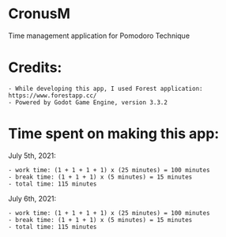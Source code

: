# CronusM
Time management application for Pomodoro Technique



# Credits:

	- While developing this app, I used Forest application: https://www.forestapp.cc/
	- Powered by Godot Game Engine, version 3.3.2


# Time spent on making this app:
July 5th, 2021:

	- work time: (1 + 1 + 1 + 1) x (25 minutes) = 100 minutes
	- break time: (1 + 1 + 1) x (5 minutes) = 15 minutes
	- total time: 115 minutes

July 6th, 2021:

	- work time: (1 + 1 + 1 + 1) x (25 minutes) = 100 minutes
	- break time: (1 + 1 + 1) x (5 minutes) = 15 minutes
	- total time: 115 minutes
